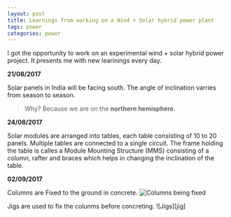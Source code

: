 ```yaml
---
layout: post
title: Learnings from working on a Wind + Solar hybrid power plant 
tags: power 
categories: power
---
```


I got the opportunity to work on an experimental wind + solar hybrid power project. It presents me with new learinings every day.

**21/08/2017**

Solar panels in India will be facing south. The angle of inclination varries from season to season. 
>Why? Because we are on the **northern hemisphere.**

**24/08/2017**

Solar modules are arranged into tables, each table consisting of 10 to 20 panels. Multiple tables are connected to a single circuit. The frame holding the table is calles a Module Mounting Structure (MMS) consisting of a column, rafter and braces which helps in changing the inclination of the table.

**02/09/2017**

Columns are Fixed to the ground in concrete.
![Columns being fixed][columns_concrete]

Jigs are used to fix the colunms before concreting.
![Jigs][jig]





[columns_concrete]:
[jig]:
